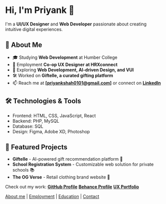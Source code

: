 # Hi, I'm Priyank 👋

I'm a **UI/UX Designer** and **Web Developer** passionate about creating intuitive digital experiences. 

## 🚀 About Me
- 🎓 Studying **Web Development** at Humber College
- 💼 Employment **Co-op UX Designer at HRXconnect**
- 🌱 Exploring **Web Development, AI-driven Design, and VUI**
- 🛠️ Worked on **Giftelle, a curated gifting platform**
- 📫 Reach me at **[priyankshah0101@gmail.com]** or connect on **[LinkedIn](https://www.linkedin.com/in/shah-priyank/)**

## 🛠️ Technologies & Tools
- Frontend: HTML, CSS, JavaScript, React
- Backend: PHP, MySQL
- Database: SQL
- Design: Figma, Adobe XD, Photoshop

## 📌 Featured Projects
- **Giftelle** - AI-powered gift recommendation platform 🎁
- **School Registration System** - Customizable web solution for private schools 📚
- **The OG Verse** - Retail clothing brand website 👕
  
Check out my work: **[GitHub Profile](https://github.com/Priyankshah01)**
                  **[Behance Profile](https://www.behance.net/priyankshah0101)**
                  **[UX Portfolio](https://priyankshah0101.wixstudio.com/portfolio)**


[About me](index.markdown) | 
[Employment](employment.markdown) | 
[Education](education.markdown) | 
[Contact](contact.markdown)
